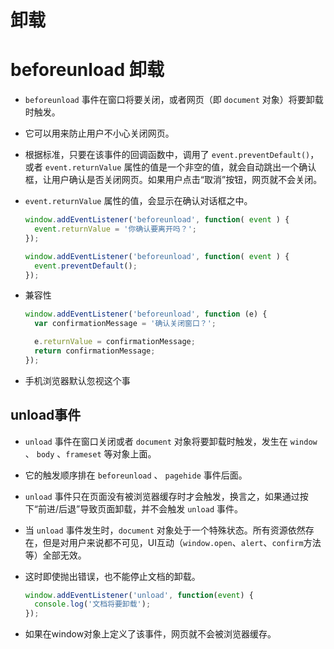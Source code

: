 # 卸载

# beforeunload 卸载

*   `beforeunload` 事件在窗口将要关闭，或者网页（即 `document` 对象）将要卸载时触发。

*   它可以用来防止用户不小心关闭网页。

*   根据标准，只要在该事件的回调函数中，调用了 `event.preventDefault()`，或者 `event.returnValue` 属性的值是一个非空的值，就会自动跳出一个确认框，让用户确认是否关闭网页。如果用户点击“取消”按钮，网页就不会关闭。

*   `event.returnValue` 属性的值，会显示在确认对话框之中。

    ```javascript
    window.addEventListener('beforeunload', function( event ) {
      event.returnValue = '你确认要离开吗？';
    });

    window.addEventListener('beforeunload', function( event ) {
      event.preventDefault();
    });
    ```

*   兼容性

    ```javascript
    window.addEventListener('beforeunload', function (e) {
      var confirmationMessage = '确认关闭窗口？';

      e.returnValue = confirmationMessage;
      return confirmationMessage;
    });
    ```

*   手机浏览器默认忽视这个事

## unload事件

*   `unload` 事件在窗口关闭或者 `document` 对象将要卸载时触发，发生在 `window` 、 `body` 、`frameset` 等对象上面。

*   它的触发顺序排在 `beforeunload` 、 `pagehide` 事件后面。

*   `unload` 事件只在页面没有被浏览器缓存时才会触发，换言之，如果通过按下“前进/后退”导致页面卸载，并不会触发 `unload` 事件。

*   当 `unload` 事件发生时，`document` 对象处于一个特殊状态。所有资源依然存在，但是对用户来说都不可见，UI互动（`window.open`、`alert`、`confirm`方法等）全部无效。

*   这时即使抛出错误，也不能停止文档的卸载。

    ```javascript
    window.addEventListener('unload', function(event) {
      console.log('文档将要卸载');
    });
    ```

*   如果在window对象上定义了该事件，网页就不会被浏览器缓存。
